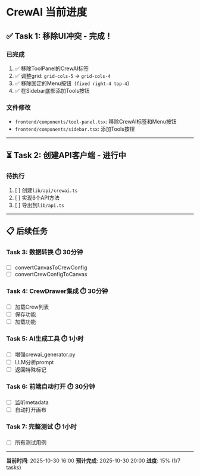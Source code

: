 # CrewAI 当前进度

## ✅ Task 1: 移除UI冲突 - 完成！

### 已完成
1. ✅ 移除ToolPanel的CrewAI标签
2. ✅ 调整grid: `grid-cols-5` → `grid-cols-4`
3. ✅ 移除固定的Menu按钮（`fixed right-4 top-4`）
4. ✅ 在Sidebar底部添加Tools按钮

### 文件修改
- `frontend/components/tool-panel.tsx`: 移除CrewAI标签和Menu按钮
- `frontend/components/sidebar.tsx`: 添加Tools按钮

---

## ⏳ Task 2: 创建API客户端 - 进行中

### 待执行
1. [ ] 创建`lib/api/crewai.ts`
2. [ ] 实现6个API方法
3. [ ] 导出到`lib/api.ts`

---

## 📋 后续任务

### Task 3: 数据转换 ⏱️ 30分钟
- [ ] convertCanvasToCrewConfig
- [ ] convertCrewConfigToCanvas

### Task 4: CrewDrawer集成 ⏱️ 30分钟
- [ ] 加载Crew列表
- [ ] 保存功能
- [ ] 加载功能

### Task 5: AI生成工具 ⏱️ 1小时
- [ ] 增强crewai_generator.py
- [ ] LLM分析prompt
- [ ] 返回特殊标记

### Task 6: 前端自动打开 ⏱️ 30分钟
- [ ] 监听metadata
- [ ] 自动打开画布

### Task 7: 完整测试 ⏱️ 1小时
- [ ] 所有测试用例

---

**当前时间**: 2025-10-30 16:00
**预计完成**: 2025-10-30 20:00
**进度**: 15% (1/7 tasks)

